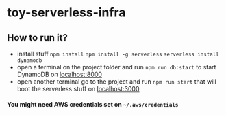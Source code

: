 # toy-serverless-infra

## How to run it?
- install stuff `npm install` `npm install -g serverless` `serverless install dynamodb`
- open a terminal on the project folder and run `npm run db:start` to start DynamoDB on [localhost:8000](localhost:8000)
- open another terminal go to the project and run `npm run start` that will boot the serverless stuff on [localhost:3000](localhost:3000)


#### You might need AWS credentials set on `~/.aws/credentials`
